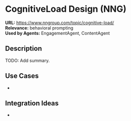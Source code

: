 # CognitiveLoad Design (NNG)

**URL:** https://www.nngroup.com/topic/cognitive-load/  
**Relevance:** behavioral prompting  
**Used by Agents:** EngagementAgent, ContentAgent

## Description
TODO: Add summary.

## Use Cases
- 

## Integration Ideas
- 
